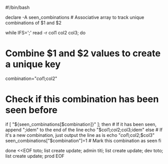 #!/bin/bash

declare -A seen_combinations  # Associative array to track unique combinations of $1 and $2

while IFS=';' read -r col1 col2 col3; do
  # Combine $1 and $2 values to create a unique key
  combination="$col1;$col2"

  # Check if this combination has been seen before
  if [ "${seen_combinations[$combination]}" ]; then
    # If it has been seen, append ";idem" to the end of the line
    echo "$col1;$col2;$col3;idem"
  else
    # If it's a new combination, just output the line as is
    echo "$col1;$col2;$col3"
    seen_combinations["$combination"]=1  # Mark this combination as seen
  fi

done <<EOF
toto; list create update; admin
titi; list create update; dev
toto; list create update; prod
EOF
